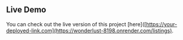 ## Live Demo
You can check out the live version of this project [here]([https://your-deployed-link.com](https://wonderlust-8198.onrender.com/listings).
